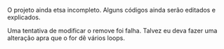 O projeto ainda etsa incompleto. Alguns códigos ainda serão editados e explicados.

Uma tentativa de modificar o remove foi falha. Talvez eu deva fazer uma alteração apra que o for dê vários loops.
